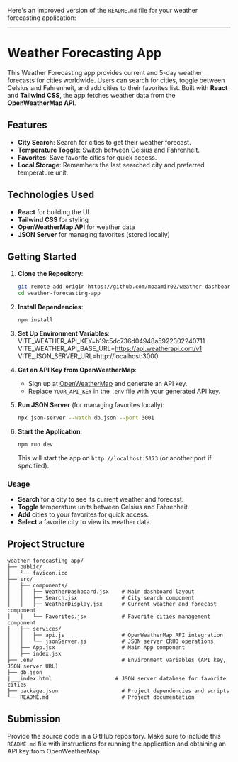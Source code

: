 Here's an improved version of the `README.md` file for your weather forecasting application:

---

# Weather Forecasting App

This Weather Forecasting app provides current and 5-day weather forecasts for cities worldwide. Users can search for cities, toggle between Celsius and Fahrenheit, and add cities to their favorites list. Built with **React** and **Tailwind CSS**, the app fetches weather data from the **OpenWeatherMap API**.

## Features

- **City Search**: Search for cities to get their weather forecast.
- **Temperature Toggle**: Switch between Celsius and Fahrenheit.
- **Favorites**: Save favorite cities for quick access.
- **Local Storage**: Remembers the last searched city and preferred temperature unit.

## Technologies Used

- **React** for building the UI
- **Tailwind CSS** for styling
- **OpenWeatherMap API** for weather data
- **JSON Server** for managing favorites (stored locally)

## Getting Started

1. **Clone the Repository**:

   ```bash
   git remote add origin https://github.com/moaamir02/weather-dashboard.git
   cd weather-forecasting-app
   ```

2. **Install Dependencies**:

   ```bash
   npm install
   ```

3. **Set Up Environment Variables**:
VITE_WEATHER_API_KEY=b19c5dc736d04948a5922302240711
VITE_WEATHER_API_BASE_URL=https://api.weatherapi.com/v1
VITE_JSON_SERVER_URL=http://localhost:3000



4. **Get an API Key from OpenWeatherMap**:

   - Sign up at [OpenWeatherMap](https://www.weatherapi.com) and generate an API key.
   - Replace `YOUR_API_KEY` in the `.env` file with your generated API key.



5. **Run JSON Server** (for managing favorites locally):

   ```bash
   npx json-server --watch db.json --port 3001
   ```

6. **Start the Application**:

   ```bash
   npm run dev
   ```

   This will start the app on `http://localhost:5173` (or another port if specified).

### Usage

- **Search** for a city to see its current weather and forecast.
- **Toggle** temperature units between Celsius and Fahrenheit.
- **Add** cities to your favorites for quick access.
- **Select** a favorite city to view its weather data.

## Project Structure

```
weather-forecasting-app/
├── public/
│   └── favicon.ico
├── src/
│   ├── components/
│   │   ├── WeatherDashboard.jsx    # Main dashboard layout
│   │   ├── Search.jsx              # City search component
│   │   ├── WeatherDisplay.jsx      # Current weather and forecast component
│   │   └── Favorites.jsx           # Favorite cities management component
│   ├── services/
│   │   ├── api.js                  # OpenWeatherMap API integration
│   │   └── jsonServer.js           # JSON server CRUD operations
│   ├── App.jsx                     # Main App component
│   ├── index.jsx
├── .env                            # Environment variables (API key, JSON server URL)
├── db.json     
|___index.html                    # JSON server database for favorite cities
├── package.json                    # Project dependencies and scripts
└── README.md                       # Project documentation
```

## Submission

Provide the source code in a GitHub repository. Make sure to include this `README.md` file with instructions for running the application and obtaining an API key from OpenWeatherMap.
